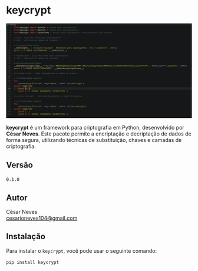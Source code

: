 # keycrypt

<p align="center">
  <a href="https://github.com/cesarneves-security/keycrypt"><img src="/img/1.png" alt="keycrypt - Framework"></a>
</p>

**keycrypt** é um framework para criptografia em Python, desenvolvido por **César Neves**. Este pacote permite a encriptação e decriptação de dados de forma segura, utilizando técnicas de substituição, chaves e camadas de criptografia.

## Versão

`0.1.0`

## Autor

César Neves  
[cesarioneves104@gmail.com](mailto:cesarioneves104@gmail.com)

## Instalação

Para instalar o `keycrypt`, você pode usar o seguinte comando:

```bash
pip install keycrypt
